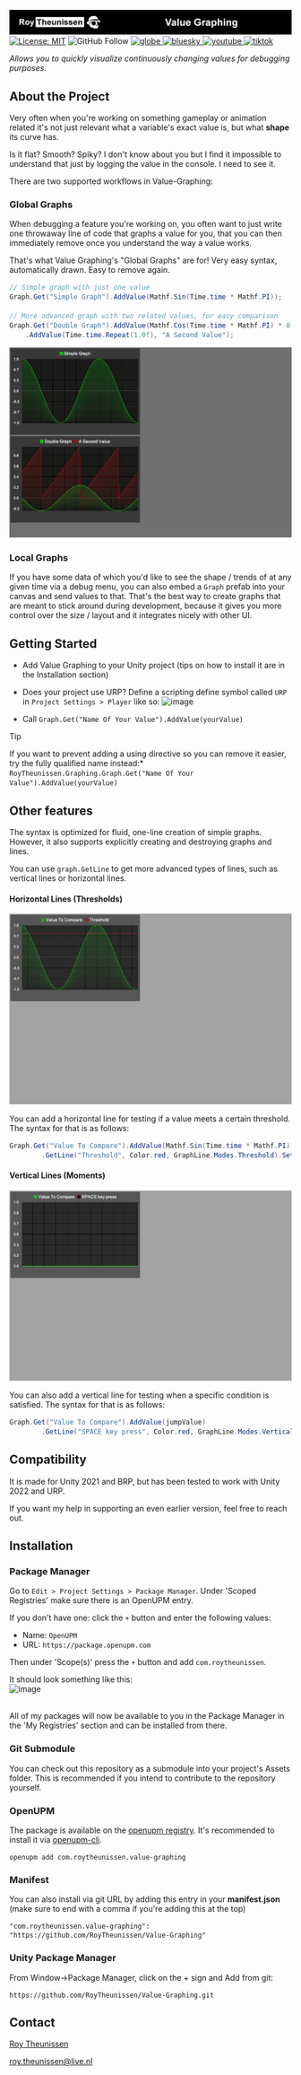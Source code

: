 [![Roy Theunissen](Documentation~/Github%20Header.jpg)](http://roytheunissen.com)
[![License: MIT](https://img.shields.io/badge/License-MIT-brightgreen.svg)](LICENSE.md)
![GitHub Follow](https://img.shields.io/github/followers/RoyTheunissen?label=RoyTheunissen&style=social)
<a href="https://roytheunissen.com" target="blank"><picture>
    <source media="(prefers-color-scheme: dark)" srcset="https://github.com/RoyTheunissen/RoyTheunissen/raw/master/globe_dark.png">
    <source media="(prefers-color-scheme: light)" srcset="https://github.com/RoyTheunissen/RoyTheunissen/raw/master/globe_light.png">
    <img alt="globe" src="globe_dark.png" width="20" height="20" />
</picture></a>
<a href="https://bsky.app/profile/roytheunissen.com" target="blank"><picture>
    <source media="(prefers-color-scheme: dark)" srcset="https://github.com/RoyTheunissen/RoyTheunissen/raw/master/bluesky_dark.png">
    <source media="(prefers-color-scheme: light)" srcset="https://github.com/RoyTheunissen/RoyTheunissen/raw/master/bluesky_light.png">
    <img alt="bluesky" src="bluesky_dark.png" width="20" height="20" />
</picture></a>
<a href="https://www.youtube.com/c/r_m_theunissen" target="blank"><picture>
    <source media="(prefers-color-scheme: dark)" srcset="https://github.com/RoyTheunissen/RoyTheunissen/raw/master/youtube_dark.png">
    <source media="(prefers-color-scheme: light)" srcset="https://github.com/RoyTheunissen/RoyTheunissen/raw/master/youtube_light.png">
    <img alt="youtube" src="youtube_dark.png" width="20" height="20" />
</picture></a> 
<a href="https://www.tiktok.com/@roy_theunissen" target="blank"><picture>
    <source media="(prefers-color-scheme: dark)" srcset="https://github.com/RoyTheunissen/RoyTheunissen/raw/master/tiktok_dark.png">
    <source media="(prefers-color-scheme: light)" srcset="https://github.com/RoyTheunissen/RoyTheunissen/raw/master/tiktok_light.png">
    <img alt="tiktok" src="tiktok_dark.png" width="20" height="20" />
</picture></a>

_Allows you to quickly visualize continuously changing values for debugging purposes._

## About the Project

Very often when you're working on something gameplay or animation related it's not just relevant what a variable's exact value is, but what **shape** its curve has.

Is it flat? Smooth? Spiky? I don't know about you but I find it impossible to understand that just by logging the value in the console. I need to see it.

There are two supported workflows in Value-Graphing:

### Global Graphs

When debugging a feature you're working on, you often want to just write one throwaway line of code that graphs a value for you, that you can then immediately remove once you understand the way a value works.

That's what Value Graphing's "Global Graphs" are for! Very easy syntax, automatically drawn. Easy to remove again.

```cs
// Simple graph with just one value
Graph.Get("Simple Graph").AddValue(Mathf.Sin(Time.time * Mathf.PI));

// More advanced graph with two related values, for easy comparison
Graph.Get("Double Graph").AddValue(Mathf.Cos(Time.time * Mathf.PI) * 0.25f)
    .AddValue(Time.time.Repeat(1.0f), "A Second Value");
```
![Example](Documentation~/Example.gif)

### Local Graphs

If you have some data of which you'd like to see the shape / trends of at any given time via a debug menu, you can also embed a `Graph` prefab into your canvas and send values to that. That's the best way to create graphs that are meant to stick around during development, because it gives you more control over the size / layout and it integrates nicely with other UI.

## Getting Started

- Add Value Graphing to your Unity project (tips on how to install it are in the Installation section)
- Does your project use URP? Define a scripting define symbol called `URP` in `Project Settings > Player` like so: ![image](https://github.com/RoyTheunissen/Value-Graphing/assets/3997055/e4609c07-2a59-40cf-a000-5fb877b3118a)

- Call `Graph.Get("Name Of Your Value").AddValue(yourValue)`

> [!TIP]
> If you want to prevent adding a using directive so you can remove it easier, try the fully qualified name instead:*
> `RoyTheunissen.Graphing.Graph.Get("Name Of Your Value").AddValue(yourValue)`

## Other features

The syntax is optimized for fluid, one-line creation of simple graphs. However, it also supports explicitly creating and destroying graphs and lines.

You can use `graph.GetLine` to get more advanced types of lines, such as vertical lines or horizontal lines.

#### Horizontal Lines (Thresholds)

![Example](Documentation~/Example%20Threshold.gif)

You can add a horizontal line for testing if a value meets a certain threshold. The syntax for that is as follows:

```cs
Graph.Get("Value To Compare").AddValue(Mathf.Sin(Time.time * Mathf.PI))
        .GetLine("Threshold", Color.red, GraphLine.Modes.Threshold).SetThreshold(0.75f);
```

#### Vertical Lines (Moments)

![Example](Documentation~/Example%20Timing.gif)

You can also add a vertical line for testing when a specific condition is satisfied. The syntax for that is as follows:

```cs
Graph.Get("Value To Compare").AddValue(jumpValue)
        .GetLine("SPACE key press", Color.red, GraphLine.Modes.VerticalLines).AddValue(Input.GetKeyDown(KeyCode.Space));
```

## Compatibility

It is made for Unity 2021 and BRP, but has been tested to work with Unity 2022 and URP.

If you want my help in supporting an even earlier version, feel free to reach out.

## Installation

### Package Manager

Go to `Edit > Project Settings > Package Manager`. Under 'Scoped Registries' make sure there is an OpenUPM entry.

If you don't have one: click the `+` button and enter the following values:

- Name: `OpenUPM` <br />
- URL: `https://package.openupm.com` <br />

Then under 'Scope(s)' press the `+` button and add `com.roytheunissen`.

It should look something like this: <br />
![image](https://user-images.githubusercontent.com/3997055/185363839-37b3bb3d-f70c-4dbd-b30d-cc8a93b592bb.png)

<br />
All of my packages will now be available to you in the Package Manager in the 'My Registries' section and can be installed from there.
<br />


### Git Submodule

You can check out this repository as a submodule into your project's Assets folder. This is recommended if you intend to contribute to the repository yourself.

### OpenUPM
The package is available on the [openupm registry](https://openupm.com). It's recommended to install it via [openupm-cli](https://github.com/openupm/openupm-cli).

```
openupm add com.roytheunissen.value-graphing
```

### Manifest
You can also install via git URL by adding this entry in your **manifest.json** (make sure to end with a comma if you're adding this at the top)
```
"com.roytheunissen.value-graphing": "https://github.com/RoyTheunissen/Value-Graphing"
```

### Unity Package Manager
From Window->Package Manager, click on the + sign and Add from git:
```
https://github.com/RoyTheunissen/Value-Graphing.git
```


## Contact
[Roy Theunissen](https://roytheunissen.com)

[roy.theunissen@live.nl](mailto:roy.theunissen@live.nl)
